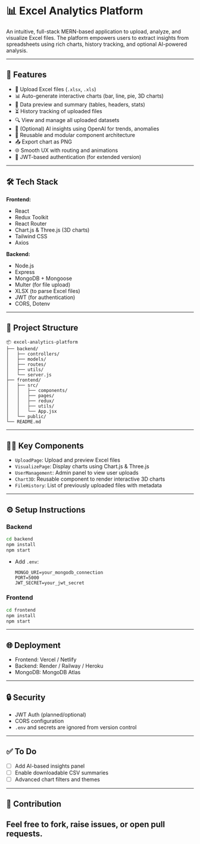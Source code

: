 
# 📊 Excel Analytics Platform

An intuitive, full-stack MERN-based application to upload, analyze, and visualize Excel files. The platform empowers users to extract insights from spreadsheets using rich charts, history tracking, and optional AI-powered analysis.

---

## 🚀 Features

- 📁 Upload Excel files (`.xlsx`, `.xls`)
- 📊 Auto-generate interactive charts (bar, line, pie, 3D charts)
- 🧮 Data preview and summary (tables, headers, stats)
- ⏳ History tracking of uploaded files
- 🔍 View and manage all uploaded datasets
- 🧠 (Optional) AI insights using OpenAI for trends, anomalies
- 🎯 Reusable and modular component architecture
- 📤 Export chart as PNG
- 🌐 Smooth UX with routing and animations
- 🔐 JWT-based authentication (for extended version)

---

## 🛠️ Tech Stack

**Frontend:**
- React
- Redux Toolkit
- React Router
- Chart.js & Three.js (3D charts)
- Tailwind CSS
- Axios

**Backend:**
- Node.js
- Express
- MongoDB + Mongoose
- Multer (for file upload)
- XLSX (to parse Excel files)
- JWT (for authentication)
- CORS, Dotenv

---

## 📁 Project Structure

```
📦 excel-analytics-platform
├── backend/
│   ├── controllers/
│   ├── models/
│   ├── routes/
│   ├── utils/
│   └── server.js
├── frontend/
│   ├── src/
│   │   ├── components/
│   │   ├── pages/
│   │   ├── redux/
│   │   ├── utils/
│   │   └── App.jsx
│   └── public/
└── README.md
```

---

## 🧑‍💻 Key Components

- `UploadPage`: Upload and preview Excel files
- `VisualizePage`: Display charts using Chart.js & Three.js
- `UserManagement`: Admin panel to view user uploads
- `Chart3D`: Reusable component to render interactive 3D charts
- `FileHistory`: List of previously uploaded files with metadata

---

## ⚙️ Setup Instructions

### Backend

```bash
cd backend
npm install
npm start
```

- Add `.env`:
  ```
  MONGO_URI=your_mongodb_connection
  PORT=5000
  JWT_SECRET=your_jwt_secret
  ```

### Frontend

```bash
cd frontend
npm install
npm start
```



---

## 🌐 Deployment

- Frontend: Vercel / Netlify
- Backend: Render / Railway / Heroku
- MongoDB: MongoDB Atlas

---

## 🔒 Security

- JWT Auth (planned/optional)
- CORS configuration
- `.env` and secrets are ignored from version control

---

## ✅ To Do

- [ ] Add AI-based insights panel
- [ ] Enable downloadable CSV summaries
- [ ] Advanced chart filters and themes

---

## 🤝 Contribution

Feel free to fork, raise issues, or open pull requests.
---

